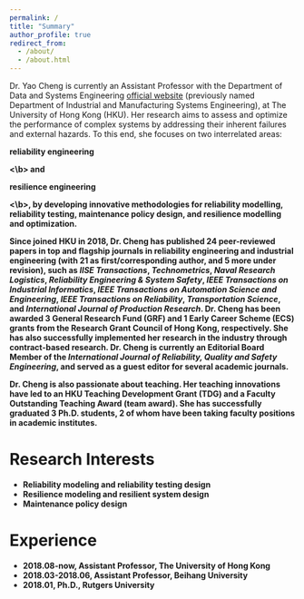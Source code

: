 ```yaml
---
permalink: /
title: "Summary"
author_profile: true
redirect_from: 
  - /about/
  - /about.html
---
```


Dr. Yao Cheng is currently an Assistant Professor with the Department of Data and Systems Engineering [official website](https://www.dase.hku.hk/people/y-cheng) (previously named Department of Industrial and Manufacturing Systems Engineering), at The University of Hong Kong (HKU). Her research aims to assess and optimize the performance of complex systems by addressing their inherent failures and external hazards. To this end, she focuses on two interrelated areas: <p><b>reliability engineering<p><\b> and  <p><b>resilience engineering<p><\b>, by developing innovative methodologies for reliability modelling, reliability testing, maintenance policy design, and resilience modelling and optimization.

Since joined HKU in 2018, Dr. Cheng has published 24 peer-reviewed papers in top and flagship journals in reliability engineering and industrial engineering (with 21 as first/corresponding author, and 5 more under revision), such as <em>IISE Transactions</em>, <em>Technometrics</em>, <em>Naval Research Logistics</em>, <em>Reliability Engineering & System Safety</em>, <em>IEEE Transactions on Industrial Informatics</em>, <em>IEEE Transactions on Automation Science and Engineering</em>, <em>IEEE Transactions on Reliability</em>, <em>Transportation Science</em>, and <em>International Journal of Production Research</em>. Dr. Cheng has been awarded 3 General Research Fund (GRF) and 1 Early Career Scheme (ECS) grants from the Research Grant Council of Hong Kong, respectively. She has also successfully implemented her research in the industry through contract-based research. Dr. Cheng is currently an Editorial Board Member of the <em>International Journal of Reliability, Quality and Safety Engineering</em>, and served as a guest editor for several academic journals. 

Dr. Cheng is also passionate about teaching. Her teaching innovations have led to an HKU Teaching Development Grant (TDG) and a Faculty Outstanding Teaching Award (team award). She has successfully graduated 3 Ph.D. students, 2 of whom have been taking faculty positions in academic institutes.



Research Interests
======
* Reliability modeling and reliability testing design
* Resilience modeling and resilient system design
* Maintenance policy design

Experience
======
* 2018.08-now, Assistant Professor, The University of Hong Kong
* 2018.03-2018.06, Assistant Professor, Beihang University
* 2018.01, Ph.D., Rutgers University
